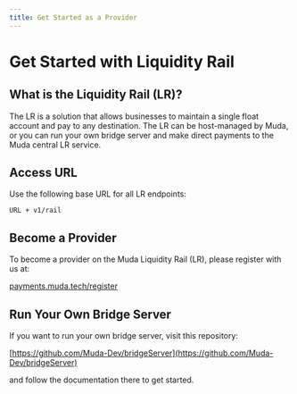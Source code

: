 ```yaml
---
title: Get Started as a Provider
---
```


# Get Started with Liquidity Rail

## What is the Liquidity Rail (LR)?
The LR is a solution that allows businesses to maintain a single float account and pay to any destination. The LR can be host-managed by Muda, or you can run your own bridge server and make direct payments to the Muda central LR service.

## Access URL
Use the following base URL for all LR endpoints:

```
URL + v1/rail
```

## Become a Provider
To become a provider on the Muda Liquidity Rail (LR), please register with us at:

[payments.muda.tech/register](https://payments.muda.tech/register)

## Run Your Own Bridge Server
If you want to run your own bridge server, visit this repository:

[https://github.com/Muda-Dev/bridgeServer](https://github.com/Muda-Dev/bridgeServer)

and follow the documentation there to get started. 